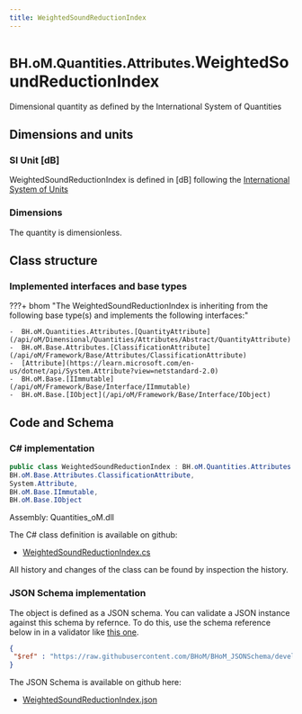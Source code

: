 ```yaml
---
title: WeightedSoundReductionIndex
---
```


# <small>BH.oM.Quantities.Attributes.</small>**WeightedSoundReductionIndex**

Dimensional quantity as defined by the International System of Quantities

## Dimensions and units

### SI Unit [dB]

WeightedSoundReductionIndex is defined in [dB] following the [International System of Units](https://en.wikipedia.org/wiki/International_System_of_Units) 

### Dimensions

The quantity is dimensionless.


## Class structure

### Implemented interfaces and base types

???+ bhom "The WeightedSoundReductionIndex is inheriting from the following base type(s) and implements the following interfaces:"

    -  BH.oM.Quantities.Attributes.[QuantityAttribute](/api/oM/Dimensional/Quantities/Attributes/Abstract/QuantityAttribute)
    -  BH.oM.Base.Attributes.[ClassificationAttribute](/api/oM/Framework/Base/Attributes/ClassificationAttribute)
    -  [Attribute](https://learn.microsoft.com/en-us/dotnet/api/System.Attribute?view=netstandard-2.0)
    -  BH.oM.Base.[IImmutable](/api/oM/Framework/Base/Interface/IImmutable)
    -  BH.oM.Base.[IObject](/api/oM/Framework/Base/Interface/IObject)




## Code and Schema

### C# implementation

``` C# title="C#"
public class WeightedSoundReductionIndex : BH.oM.Quantities.Attributes.QuantityAttribute,
BH.oM.Base.Attributes.ClassificationAttribute,
System.Attribute,
BH.oM.Base.IImmutable,
BH.oM.Base.IObject
```

Assembly: Quantities_oM.dll

The C# class definition is available on github:

- [WeightedSoundReductionIndex.cs](https://github.com/BHoM/BHoM/blob/develop/Quantities_oM/Attributes\WeightedSoundReductionIndex.cs)

All history and changes of the class can be found by inspection the history.
### JSON Schema implementation

The object is defined as a JSON schema. You can validate a JSON instance against this schema by refernce. To do this, use the schema reference below in in a validator like [this one](https://www.jsonschemavalidator.net/).

``` json title="JSON Schema"
{
 "$ref" : "https://raw.githubusercontent.com/BHoM/BHoM_JSONSchema/develop/Quantities_oM/Attributes/WeightedSoundReductionIndex.json"
}
```

The JSON Schema is available on github here:

- [WeightedSoundReductionIndex.json](https://github.com/BHoM/BHoM_JSONSchema/blob/develop/Quantities_oM/Attributes/WeightedSoundReductionIndex.json)
